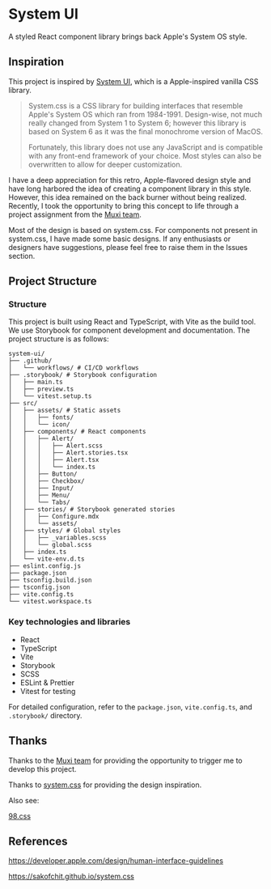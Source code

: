# System UI

A styled React component library brings back Apple's System OS style.

## Inspiration

This project is inspired by [System UI](https://system-ui.com/), which is a
Apple-inspired vanilla CSS library.

> System.css is a CSS library for building interfaces that resemble Apple's
> System OS which ran from 1984-1991. Design-wise, not much really changed from
> System 1 to System 6; however this library is based on System 6 as it was the
> final monochrome version of MacOS.
>
> Fortunately, this library does not use any JavaScript and is compatible with
> any front-end framework of your choice. Most styles can also be overwritten to
> allow for deeper customization.

I have a deep appreciation for this retro, Apple-flavored design style and have
long harbored the idea of creating a component library in this style. However,
this idea remained on the back burner without being realized. Recently, I took
the opportunity to bring this concept to life through a project assignment from
the [Muxi team](https://muxixyz.com/).

Most of the design is based on system.css. For components not present in
system.css, I have made some basic designs. If any enthusiasts or designers have
suggestions, please feel free to raise them in the Issues section.

## Project Structure

### Structure

This project is built using React and TypeScript, with Vite as the build tool.
We use Storybook for component development and documentation. The project
structure is as follows:

```
system-ui/
├── .github/
│   └── workflows/ # CI/CD workflows
├── .storybook/ # Storybook configuration
│   ├── main.ts
│   ├── preview.ts
│   └── vitest.setup.ts
├── src/
│   ├── assets/ # Static assets
│   │   ├── fonts/
│   │   └── icon/
│   ├── components/ # React components
│   │   ├── Alert/
│   │   │   ├── Alert.scss
│   │   │   ├── Alert.stories.tsx
│   │   │   ├── Alert.tsx
│   │   │   └── index.ts
│   │   ├── Button/
│   │   ├── Checkbox/
│   │   ├── Input/
│   │   ├── Menu/
│   │   └── Tabs/
│   ├── stories/ # Storybook generated stories
│   │   ├── Configure.mdx
│   │   └── assets/
│   ├── styles/ # Global styles
│   │   ├── _variables.scss
│   │   └── global.scss
│   ├── index.ts
│   └── vite-env.d.ts
├── eslint.config.js
├── package.json
├── tsconfig.build.json
├── tsconfig.json
├── vite.config.ts
└── vitest.workspace.ts
```

### Key technologies and libraries

- React
- TypeScript
- Vite
- Storybook
- SCSS
- ESLint & Prettier
- Vitest for testing

For detailed configuration, refer to the `package.json`, `vite.config.ts`, and
`.storybook/` directory.

## Thanks

Thanks to the [Muxi team](https://muxixyz.com/) for providing the opportunity to
trigger me to develop this project.

Thanks to [system.css](https://system-ui.com/) for providing the design
inspiration.

Also see:

[98.css](https://jdan.github.io/98.css/)

## References

https://developer.apple.com/design/human-interface-guidelines

https://sakofchit.github.io/system.css
